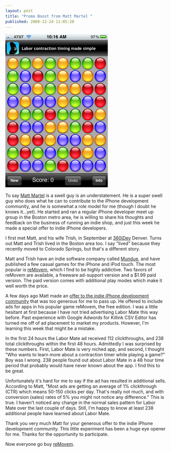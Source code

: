 ```yaml
---
layout: post
title: "Promo Boost from Matt Martel "
published: 2009-12-24 11:05:20
---
```

![LaborMate-reMovem](/images/blog/2009-12-24-LaborMate-reMovem.PNG)

To say [Matt Martel](http://twitter.com/mmartel) is a swell guy is an understatement. He is a super swell guy who does what he can to contribute to the iPhone development community, and he is somewhat a role model for me (though I doubt he knows it...yet). He started and ran a regular iPhone developer meet up group in the Boston metro area, he is willing to share his thoughts and feedback on the business of running an indie shop, and just this week he made a special offer to indie iPhone developers. 

I first met Matt, and his wife Trish, in September at [360iDev](http://www.360idev.com/) Denver. Turns out Matt and Trish lived in the Boston area too. I say "lived" because they recently moved to Colorado Springs, but that's a different story. 

Matt and Trish have an indie software company called [Mundue](http://mundue.net/), and have published a few casual games for the iPhone and iPod touch. The most popular is [reMovem](http://removem.mundue.net/removem/Home.html), which I find to be highly addictive. Two favors of reMovem are available, a freeware ad-support version and a $1.99 paid version. The paid version comes with additional play modes which make it well worth the price. 

A few days ago Matt made an [offer to the indie iPhone development community](http://twitter.com/mmartel/status/6897058289) that was too generous for me to pass up. He offered to include ads for apps in his popular game reMovem, the free edition. I was a little hesitant at first because I have not tried advertising Labor Mate this way before. Past experience with Google Adwords for Killink CSV Editor has turned me off of ad placement to market my products. However, I'm learning this week that might be a mistake. 

In the first 24 hours the Labor Mate ad received 112 clickthroughs, and 238 total clickthroughs within the first 48 hours. Admittedly I was surprised by these numbers. First, Labor Mate is very niched app, and second, I thought "Who wants to learn more about a contraction timer while playing a game?" Boy was I wrong. 238 people found out about Labor Mate in a 48 hour time period that probably would have never known about the app. I find this to be great. 

Unfortunately it's hard for me to say if the ad has resulted in additional sells. According to Matt, "Most ads are getting an average of 1% clickthrough (CTR) which means 50-150 clicks per day. That's really not much, and with conversion (sales) rates of 5% you might not notice any difference." This is true. I haven't noticed any change in the normal sales pattern for Labor Mate over the last couple of days. Still, I'm happy to know at least 238 additional people have learned about Labor Mate. 

Thank you very much Matt for your generous offer to the indie iPhone development community. This little experiment has been a huge eye opener for me. Thanks for the opportunity to participate. 

Now everyone go buy [reMovem](http://itunes.apple.com/us/app/removem/id287976599?mt=8).
